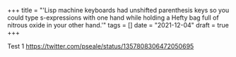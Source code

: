 +++
title = "'Lisp machine keyboards had unshifted parenthesis keys so you could type s-expressions with one hand while holding a Hefty bag full of nitrous oxide in your other hand.'"
tags = []
date = "2021-12-04"
draft = true
+++

Test 1
https://twitter.com/pseale/status/1357808306472050695
